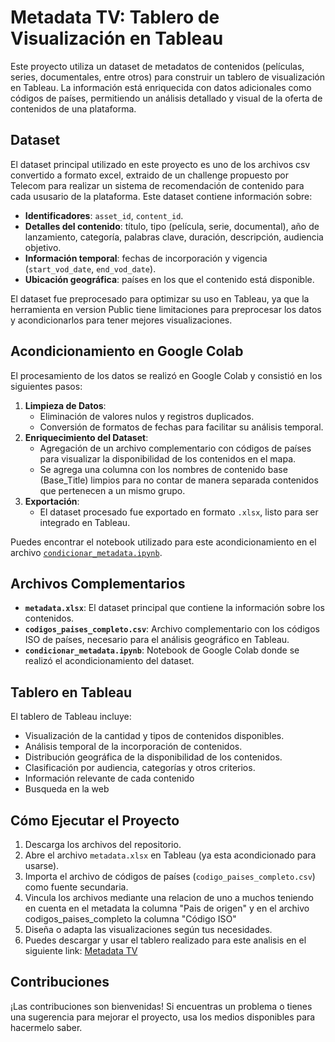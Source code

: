 # **Metadata TV: Tablero de Visualización en Tableau**

Este proyecto utiliza un dataset de metadatos de contenidos (películas, series, documentales, entre otros) para construir un tablero de visualización en Tableau. La información está enriquecida con datos adicionales como códigos de países, permitiendo un análisis detallado y visual de la oferta de contenidos de una plataforma.

## **Dataset**
El dataset principal utilizado en este proyecto es uno de los archivos csv convertido a formato excel, extraido de un challenge propuesto por Telecom para realizar un sistema de recomendación de contenido para cada ususario de la plataforma. 
Este dataset contiene información sobre:
- **Identificadores**: `asset_id`, `content_id`.
- **Detalles del contenido**: título, tipo (película, serie, documental), año de lanzamiento, categoría, palabras clave, duración, descripción, audiencia objetivo.
- **Información temporal**: fechas de incorporación y vigencia (`start_vod_date`, `end_vod_date`).
- **Ubicación geográfica**: países en los que el contenido está disponible.

El dataset fue preprocesado para optimizar su uso en Tableau, ya que la herramienta en version Public tiene limitaciones para preprocesar los datos y acondicionarlos para tener mejores visualizaciones.

## **Acondicionamiento en Google Colab**
El procesamiento de los datos se realizó en Google Colab y consistió en los siguientes pasos:
1. **Limpieza de Datos**: 
   - Eliminación de valores nulos y registros duplicados.
   - Conversión de formatos de fechas para facilitar su análisis temporal.
2. **Enriquecimiento del Dataset**:
   - Agregación de un archivo complementario con códigos de países para visualizar la disponibilidad de los contenidos en el mapa.
   - Se agrega una  columna con los nombres de contenido base (Base_Title) limpios para no contar de manera separada contenidos que pertenecen a un mismo grupo.
3. **Exportación**:
   - El dataset procesado fue exportado en formato `.xlsx`, listo para ser integrado en Tableau.

Puedes encontrar el notebook utilizado para este acondicionamiento en el archivo [`condicionar_metadata.ipynb`](./condicionar_metadata.ipynb).

## **Archivos Complementarios**
- **`metadata.xlsx`**: El dataset principal que contiene la información sobre los contenidos.
- **`codigos_paises_completo.csv`**: Archivo complementario con los códigos ISO de países, necesario para el análisis geográfico en Tableau.
- **`condicionar_metadata.ipynb`**: Notebook de Google Colab donde se realizó el acondicionamiento del dataset.

## **Tablero en Tableau**
El tablero de Tableau incluye:
- Visualización de la cantidad y tipos de contenidos disponibles.
- Análisis temporal de la incorporación de contenidos.
- Distribución geográfica de la disponibilidad de los contenidos.
- Clasificación por audiencia, categorías y otros criterios.
- Información relevante de cada contenido
- Busqueda en la web

## **Cómo Ejecutar el Proyecto**
1. Descarga los archivos del repositorio.
2. Abre el archivo `metadata.xlsx` en Tableau (ya esta acondicionado para usarse).
3. Importa el archivo de códigos de países (`codigo_paises_completo.csv`) como fuente secundaria.
4. Vincula los archivos mediante una relacion de uno a muchos teniendo en cuenta en el metadata la columna "Pais de origen" y en el archivo codigos_paises_completo la columna "Código ISO"
6. Diseña o adapta las visualizaciones según tus necesidades.
7. Puedes descargar y usar el tablero realizado para este analisis en el siguiente link: [Metadata TV](https://public.tableau.com/views/EntregaFinal-CarchanoVargas/Menuprincipal?:language=es-ES&:sid=&:redirect=auth&:display_count=n&:origin=viz_share_link)

## **Contribuciones**
¡Las contribuciones son bienvenidas! Si encuentras un problema o tienes una sugerencia para mejorar el proyecto, usa los medios disponibles para hacermelo saber.
